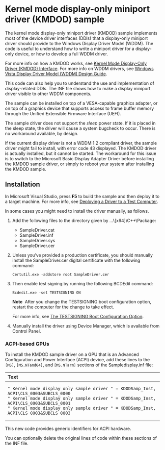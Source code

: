 Kernel mode display-only miniport driver (KMDOD) sample
=======================================================

The kernel mode display-only miniport driver (KMDOD) sample implements most of the device driver interfaces (DDIs) that a display-only miniport driver should provide to the Windows Display Driver Model (WDDM). The code is useful to understand how to write a miniport driver for a display-only device, or how to develop a full WDDM driver.

For more info on how a KMDOD works, see [Kernel Mode Display-Only Driver (KMDOD) Interface](http://msdn.microsoft.com/en-us/library/windows/hardware/jj673962). For more info on WDDM drivers, see [Windows Vista Display Driver Model (WDDM) Design Guide](http://msdn.microsoft.com/en-us/library/windows/hardware/ff570593).

This code can also help you to understand the use and implementation of display-related DDIs. The INF file shows how to make a display miniport driver visible to other WDDM components.

The sample can be installed on top of a VESA-capable graphics adapter, or on top of a graphics device that supports access to frame buffer memory through the Unified Extensible Firmware Interface (UEFI).

The sample driver does not support the *sleep* power state. If it is placed in the sleep state, the driver will cause a system bugcheck to occur. There is no workaround available, by design.

If the current display driver is not a WDDM 1.2 compliant driver, the sample driver might fail to install, with error code 43 displayed. The KMDOD driver is actually installed, but it cannot be started. The workaround for this issue is to switch to the Microsoft Basic Display Adapter Driver before installing the KMDOD sample driver, or simply to reboot your system after installing the KMDOD sample.


Installation
------------

In Microsoft Visual Studio, press **F5** to build the sample and then deploy it to a target machine. For more info, see [Deploying a Driver to a Test Computer](http://msdn.microsoft.com/en-us/library/windows/hardware/hh454834).

In some cases you might need to install the driver manually, as follows.

1.  Add the following files to the directory given by …\\[x64]\\C++\\Package:
    -   SampleDriver.cat
    -   SampleDriver.inf
    -   SampleDriver.sys
    -   SampleDriver.cer

2.  Unless you’ve provided a production certificate, you should manually install the SampleDriver.cer digital certificate with the following command:

    `Certutil.exe -addstore root SampleDriver.cer`

3.  Then enable test signing by running the following BCDEdit command:

    `Bcdedit.exe -set TESTSIGNING ON`

    **Note**  After you change the TESTSIGNING boot configuration option, restart the computer for the change to take effect.

    For more info, see [The TESTSIGNING Boot Configuration Option](http://msdn.microsoft.com/en-us/library/windows/hardware/ff553484).

4.  Manually install the driver using Device Manager, which is available from Control Panel.

### ACPI-based GPUs

To install the KMDOD sample driver on a GPU that is an Advanced Configuration and Power Interface (ACPI) device, add these lines to the `[MS]`, `[MS.NTamd64]`, and `[MS.NTarm]` sections of the Sampledisplay.inf file:

<table>
<colgroup>
<col width="100%" />
</colgroup>
<thead>
<tr class="header">
<th align="left">Text</th>
</tr>
</thead>
<tbody>
<tr class="odd">
<td align="left"><pre><code>&quot; Kernel mode display only sample driver &quot; = KDODSamp_Inst, ACPI\CLS_0003&amp;SUBCLS_0000
&quot; Kernel mode display only sample driver &quot; = KDODSamp_Inst, ACPI\CLS_0003&amp;SUBCLS_0001
&quot; Kernel mode display only sample driver &quot; = KDODSamp_Inst, ACPI\CLS_0003&amp;SUBCLS_0003</code></pre></td>
</tr>
</tbody>
</table>

This new code provides generic identifiers for ACPI hardware.

You can optionally delete the original lines of code within these sections of the INF file.

